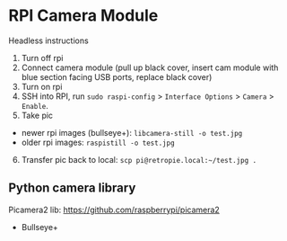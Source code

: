 # RPI Camera Module

Headless instructions

1. Turn off rpi
2. Connect camera module (pull up black cover, insert cam module with blue section facing USB ports, replace black cover)
3. Turn on rpi
4. SSH into RPI, run `sudo raspi-config` > `Interface Options` > `Camera` > `Enable`.
5. Take pic
  - newer rpi images (bullseye+): `libcamera-still -o test.jpg`
  - older rpi images: `raspistill -o test.jpg`
6. Transfer pic back to local: `scp pi@retropie.local:~/test.jpg .`

## Python camera library

Picamera2 lib: https://github.com/raspberrypi/picamera2
- Bullseye+